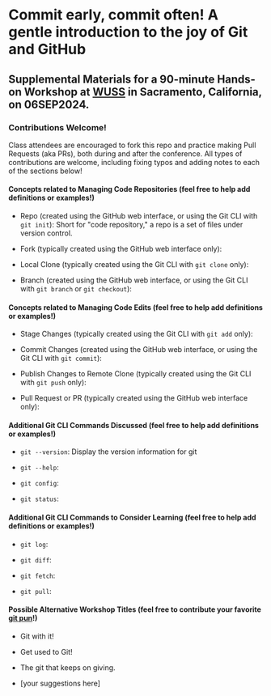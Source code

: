 # Commit early, commit often! A gentle introduction to the joy of Git and GitHub

## Supplemental Materials for a 90-minute Hands-on Workshop at [WUSS](https://www.wuss.org) in Sacramento, California, on 06SEP2024.

### Contributions Welcome!

Class attendees are encouraged to fork this repo and practice making Pull Requests (aka PRs), both during and after the conference. All types of contributions are welcome, including fixing typos and adding notes to each of the sections below!




#### Concepts related to Managing Code Repositories (feel free to help add definitions or examples!)

- Repo (created using the GitHub web interface, or using the Git CLI with `git init`): Short for "code repository," a repo is a set of files under version control.

- Fork (typically created using the GitHub web interface only): 

- Local Clone (typically created using the Git CLI with `git clone` only): 

- Branch (created using the GitHub web interface, or using the Git CLI with `git branch` or `git checkout`): 


#### Concepts related to Managing Code Edits (feel free to help add definitions or examples!)

- Stage Changes (typically created using the Git CLI with `git add` only):

- Commit Changes (created using the GitHub web interface, or using the Git CLI with `git commit`): 

- Publish Changes to Remote Clone (typically created using the Git CLI with `git push` only): 

- Pull Request or PR (typically created using the GitHub web interface only): 


#### Additional Git CLI Commands Discussed (feel free to help add definitions or examples!)

- `git --version`: Display the version information for git

- `git --help`:

- `git config`:

- `git status`:


#### Additional Git CLI Commands to Consider Learning (feel free to help add definitions or examples!)

- `git log`:

- `git diff`:

- `git fetch`:

- `git pull`:


#### Possible Alternative Workshop Titles (feel free to contribute your favorite [git pun](https://duckduckgo.com/?q=git+puns)!)

- Git with it!

- Get used to Git!

- The git that keeps on giving.
  
- [your suggestions here]
